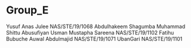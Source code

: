 # Group_E
Yusuf Anas Julee NAS/STE/19/1068
Abdulhakeem Shagumba
Muhammad Shittu
Abusufiyan
Usman Mustapha Sareena NAS/STE/19/1102
Fatihu Bubuche
Auwal Abdulmajid NAS/STE/19/1071
UbanGari NAS/STE/19/1101